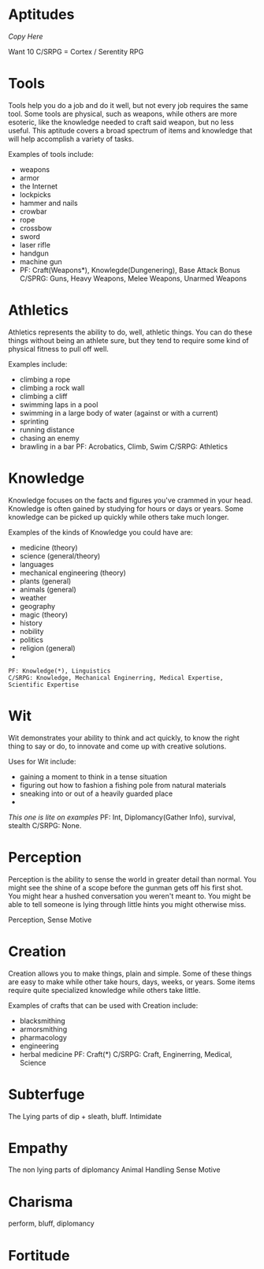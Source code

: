 # Aptitudes
*Copy Here*

Want 10
C/SRPG = Cortex / Serentity RPG
# Tools
Tools help you do a job and do it well, but not every job requires the same tool. Some tools are physical, such as weapons, while others are more esoteric, like the knowledge needed to craft said weapon, but no less useful. This aptitude covers a broad spectrum of items and knowledge that will help accomplish a variety of tasks.

Examples of tools include:
* weapons
* armor
* the Internet
* lockpicks
* hammer and nails
* crowbar
* rope
* crossbow
* sword
* laser rifle
* handgun
* machine gun
* 
	PF: Craft(Weapons*), Knowlegde(Dungenering), Base Attack Bonus
	C/SPRG: Guns, Heavy Weapons, Melee Weapons, Unarmed Weapons

# Athletics
Athletics represents the ability to do, well, athletic things. You can do these things without being an athlete sure, but they tend to require some kind of physical fitness to pull off well.

Examples include:
* climbing a rope
* climbing a rock wall
* climbing a cliff
* swimming laps in a pool
* swimming in a large body of water (against or with a current)
* sprinting
* running distance
* chasing an enemy
* brawling in a bar
	PF: Acrobatics, Climb, Swim
	C/SRPG: Athletics

# Knowledge
Knowledge focuses on the facts and figures you've crammed in your head. Knowledge is often gained by studying for hours or days or years. Some knowledge can be picked up quickly while others take much longer.

Examples of the kinds of Knowledge you could have are:
* medicine (theory)
* science (general/theory)
* languages
* mechanical engineering (theory)
* plants (general)
* animals (general)
* weather
* geography
* magic (theory)
* history
* nobility
* politics
* religion (general)
* 


	PF: Knowledge(*), Linguistics
	C/SRPG: Knowledge, Mechanical Enginerring, Medical Expertise, Scientific Expertise
	
# Wit
Wit demonstrates your ability to think and act quickly, to know the right thing to say or do, to innovate and come up with creative solutions. 

Uses for Wit include:
* gaining a moment to think in a tense situation
* figuring out how to fashion a fishing pole from natural materials
* sneaking into or out of a heavily guarded place
* 

*This one is lite on examples*
	PF: Int, Diplomancy(Gather Info), survival, stealth
	C/SRPG: None.

# Perception
Perception is the ability to sense the world in greater detail than normal. You might see the shine of a scope before the gunman gets off his first shot. You might hear a hushed conversation you weren't meant to. You might be able to tell someone is lying through little hints you might otherwise miss.

Perception, Sense Motive

# Creation
Creation allows you to make things, plain and simple. Some of these things are easy to make while other take hours, days, weeks, or years. Some items require quite specialized knowledge while others take little.

Examples of crafts that can be used with Creation include:

* blacksmithing
* armorsmithing
* pharmacology
* engineering 
* herbal medicine
PF: Craft(*)
	C/SRPG: Craft, Enginerring, Medical, Science

# Subterfuge

The Lying parts of dip + sleath, bluff. Intimidate

# Empathy

The non lying parts of diplomancy
Animal Handling
Sense Motive

# Charisma

perform, bluff, diplomancy

# Fortitude

<!--stackedit_data:
eyJkaXNjdXNzaW9ucyI6eyJqUXFPS0JOZmZKdkpWS1ZkIjp7In
RleHQiOiJ3ZWFwb25jcmFmdCIsInN0YXJ0Ijo0MzQsImVuZCI6
NDM5fSwiVnV2bzdNOUJneGF5N3RqMiI6eyJ0ZXh0IjoiRXhhbX
BsZXMgaW5jbHVkZToiLCJzdGFydCI6OTAzLCJlbmQiOjkyMH19
LCJjb21tZW50cyI6eyI2aU03UUhEQmpNbDBtOG1QIjp7ImRpc2
N1c3Npb25JZCI6ImpRcU9LQk5mZkp2SlZLVmQiLCJzdWIiOiJn
aDoxNjAyNjExIiwidGV4dCI6IlRoaXMgaXMgc3VwcG9zZWQgdG
8gYmUgbW9yZSBvZiB0aGUgdXNhZ2Ugb2YgdG9vbHMsIG5vdCB0
aGUgY3JlYXRpb24gb2YgdGhlbS4gVGhhdCB3b3VsZCBiZSBjcm
VhdGlvbi4iLCJjcmVhdGVkIjoxNTczNzU2NDUwMDY5fSwid0hZ
SGtpODBHUG1kS1ZyRyI6eyJkaXNjdXNzaW9uSWQiOiJqUXFPS0
JOZmZKdkpWS1ZkIiwic3ViIjoiZ2g6MTYwMjYxMSIsInRleHQi
OiJJdCBkZWYgd291bGQgYmUgaG93IHRvIHRha2UgY2FyZSBvZi
B0aGUgdG9vbCB0aG91Z2giLCJjcmVhdGVkIjoxNTczNzU2NDY4
NjI2fSwieWdaVzZ3MTc0U3doTEMweCI6eyJkaXNjdXNzaW9uSW
QiOiJWdXZvN005Qmd4YXk3dGoyIiwic3ViIjoiZ2g6MTYwMjYx
MSIsInRleHQiOiJNYWtlIHN1cmUgdG8gaW5jbHVkZSBicmF3bG
luZyBoZXJlLiIsImNyZWF0ZWQiOjE1NzM3NTY1MTkwMDd9fSwi
aGlzdG9yeSI6WzExNTM1Nzk5NzUsMTc3NzY1MjM0NSwtNjIxOT
E4NzY3LC05NDE2MDQ2MTcsLTk0MTYwNDYxNywyMDY3MDMzODYw
LC0xMjI0NzEyMzE1LDE4MjMwNTA3NTAsMzIxNDQ4NjEyLDIwMz
k5NjIyODksLTk3NjAwMjQxNSwtMTMyNTgwNjI1MiwtOTUyNDk1
MDU0LC0xODk5NDc2MDc3LDIxMzA5ODgzMDksLTIxMzA1NDk4Ny
wtMTg4Mzc3MTIxMSwxMDYxMTQ3NzA1LDE3MDAyNTcwOTcsLTgx
OTEyODU2OF19
-->